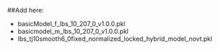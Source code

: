 ##Add here:
* basicModel_f_lbs_10_207_0_v1.0.0.pkl
* basicmodel_m_lbs_10_207_0_v1.0.0.pkl
* lbs_tj10smooth6_0fixed_normalized_locked_hybrid_model_novt.pkl
